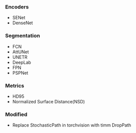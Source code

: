 ### Encoders

* SENet
* DenseNet

### Segmentation

* FCN
* AttUNet
* UNETR
* DeepLab
* FPN
* PSPNet

### Metrics

* HD95
* Normalized Surface Distance(NSD)

### Modified

* Replace StochasticPath in torchvision with timm DropPath